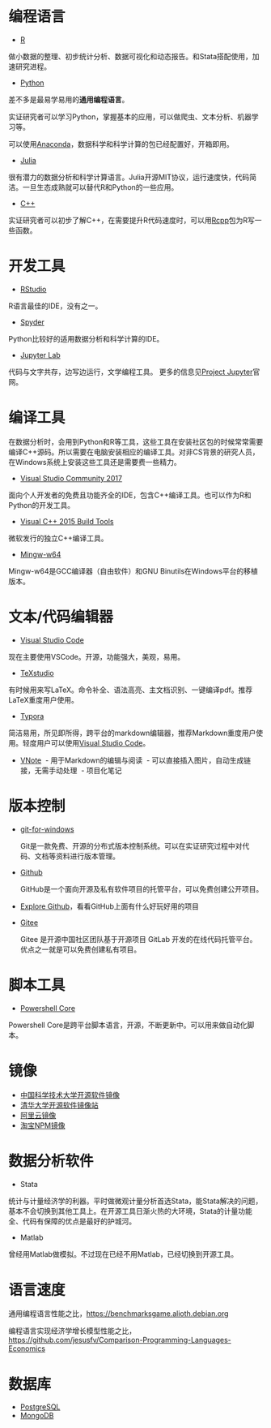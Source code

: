# 编程语言

- [R](http://www.r-project.org/)  

做小数据的整理、初步统计分析、数据可视化和动态报告。和Stata搭配使用，加速研究进程。

- [Python](https://www.python.org/)  

差不多是最易学易用的**通用编程语言**。

实证研究者可以学习Python，掌握基本的应用，可以做爬虫、文本分析、机器学习等。

可以使用[Anaconda](https://www.anaconda.com/download/)，数据科学和科学计算的包已经配置好，开箱即用。

- [Julia](http://julialang.org/)  

很有潜力的数据分析和科学计算语言。Julia开源MIT协议，运行速度快，代码简洁。一旦生态成熟就可以替代R和Python的一些应用。

- [C++](https://isocpp.org)  

实证研究者可以初步了解C++，在需要提升R代码速度时，可以用[Rcpp](http://www.rcpp.org/)包为R写一些函数。

# 开发工具

- [RStudio](https://www.rstudio.com/products/rstudio/download/)  

R语言最佳的IDE，没有之一。

- [Spyder](https://github.com/spyder-ide/spyder)  

Python比较好的适用数据分析和科学计算的IDE。

- [Jupyter Lab](https://github.com/jupyterlab/jupyterlab)  

代码与文字共存，边写边运行，文学编程工具。
更多的信息见[Project Jupyter](http://jupyter.org/index.html)官网。

# 编译工具

在数据分析时，会用到Python和R等工具，这些工具在安装社区包的时候常常需要编译C++源码。所以需要在电脑安装相应的编译工具。对非CS背景的研究人员，在Windows系统上安装这些工具还是需要费一些精力。

- [Visual Studio Community 2017](https://www.visualstudio.com/zh-hans/downloads/)  

面向个人开发者的免费且功能齐全的IDE，包含C++编译工具。也可以作为R和Python的开发工具。

- [Visual C++ 2015 Build Tools](http://landinghub.visualstudio.com/visual-cpp-build-tools)  

微软发行的独立C++编译工具。

- [Mingw-w64](https://mingw-w64.org/doku.php)  

Mingw-w64是GCC编译器（自由软件）和GNU Binutils在Windows平台的移植版本。

# 文本/代码编辑器

- [Visual Studio Code](https://code.visualstudio.com)

现在主要使用VSCode。开源，功能强大，美观，易用。

- [TeXstudio](http://www.texstudio.org)

有时候用来写LaTeX。命令补全、语法高亮、主文档识别、一键编译pdf。推荐LaTeX重度用户使用。

- [Typora](https://github.com/typora)  

简洁易用，所见即所得，跨平台的markdown编辑器，推荐Markdown重度用户使用。轻度用户可以使用[Visual Studio Code](https://code.visualstudio.com)。

- [VNote](https://gitee.com/tamlok/vnote)
  - 用于Markdown的编辑与阅读
  - 可以直接插入图片，自动生成链接，无需手动处理
  - 项目化笔记

# 版本控制

- [git-for-windows](https://github.com/git-for-windows/git/releases/tag/v2.19.0.windows.1)

  Git是一款免费、开源的分布式版本控制系统。可以在实证研究过程中对代码、文档等资料进行版本管理。

- [Github](https://github.com)

  GitHub是一个面向开源及私有软件项目的托管平台，可以免费创建公开项目。

- [Explore Github](https://github.com/explore)，看看GitHub上面有什么好玩好用的项目

- [Gitee](https://gitee.com)

  Gitee 是开源中国社区团队基于开源项目 GitLab 开发的在线代码托管平台。优点之一就是可以免费创建私有项目。

# 脚本工具

- [Powershell Core](https://github.com/PowerShell/PowerShell)

Powershell Core是跨平台脚本语言，开源，不断更新中。可以用来做自动化脚本。

# 镜像
- [中国科学技术大学开源软件镜像](http://mirrors.ustc.edu.cn)
- [清华大学开源软件镜像站](https://mirrors.tuna.tsinghua.edu.cn)
- [阿里云镜像](http://mirrors.aliyun.com)
- [淘宝NPM镜像](https://npm.taobao.org)


# 数据分析软件

- Stata

统计与计量经济学的利器。平时做微观计量分析首选Stata，能Stata解决的问题，基本不会切换到其他工具上。在开源工具日渐火热的大环境，Stata的计量功能全、代码有保障的优点是最好的护城河。

- Matlab

曾经用Matlab做模拟。不过现在已经不用Matlab，已经切换到开源工具。

# 语言速度
通用编程语言性能之比，https://benchmarksgame.alioth.debian.org

编程语言实现经济学增长模型性能之比，https://github.com/jesusfv/Comparison-Programming-Languages-Economics


# 数据库
- [PostgreSQL](https://www.postgresql.org/)
- [MongoDB](https://www.mongodb.com/)
